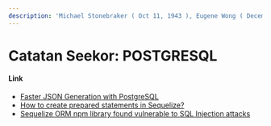 ```yaml
---
description: 'Michael Stonebraker ( Oct 11, 1943 ), Eugene Wong ( December 24, 1934 )'
---
```


# Catatan Seekor: POSTGRESQL

#### Link

* [Faster JSON Generation with PostgreSQL](https://hashrocket.com/blog/posts/faster-json-generation-with-postgresql)
* [How to create prepared statements in Sequelize?](https://stackoverflow.com/questions/49242772/how-to-create-prepared-statements-in-sequelize)
* [Sequelize ORM npm library found vulnerable to SQL Injection attacks](https://snyk.io/blog/sequelize-orm-npm-library-found-vulnerable-to-sql-injection-attacks/)

